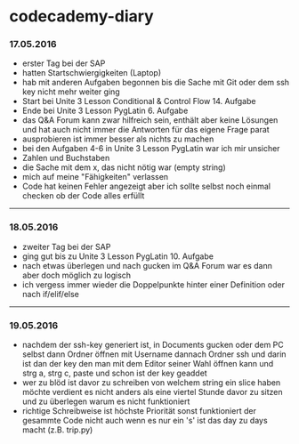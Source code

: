 # codecademy-diary
### 17.05.2016
 * erster Tag bei der SAP
  * hatten Startschwiergigkeiten (Laptop)
  * hab mit anderen Aufgaben begonnen bis die Sache mit Git oder dem ssh key nicht mehr weiter ging 
 * Start bei Unite 3 Lesson Conditional & Control Flow 14. Aufgabe
 * Ende bei Unite 3 Lesson PygLatin 6. Aufgabe
 * das Q&A Forum kann zwar hilfreich sein, enthält aber keine Lösungen und hat auch nicht immer die Antworten für das eigene Frage parat
 * ausprobieren ist immer besser als nichts zu machen 
 * bei den Aufgaben 4-6 in Unite 3 Lesson PygLatin war ich mir unsicher 
  * Zahlen und Buchstaben
  * die Sache mit dem x, das nicht nötig war (empty string)
  * mich auf meine "Fähigkeiten" verlassen 
   * Code hat keinen Fehler angezeigt aber ich sollte selbst noch einmal checken ob der Code alles erfüllt 

--------------------------------------------------------------------------------------------------------------------
### 18.05.2016
  * zweiter Tag bei der SAP
  * ging gut bis zu Unite 3 Lesson PygLatin 10. Aufgabe 
   * nach etwas überlegen und nach gucken im Q&A Forum war es dann aber doch möglich zu logisch 
  * ich vergess immer wieder die Doppelpunkte hinter einer Definition oder nach if/elif/else


---------------------------------------------------------------------------------------------------------------------
### 19.05.2016
  * nachdem der ssh-key generiert ist, in Documents gucken oder dem PC selbst dann Ordner öffnen mit Username dannach Ordner ssh und darin ist dan der key den man mit dem Editor seiner Wahl öffnen kann und strg a, strg c, paste und schon ist der key geaddet
  * wer zu blöd ist davor zu schreiben von welchem string ein slice haben möchte verdient es nicht anders als eine viertel Stunde davor zu sitzen und zu überlegen warum es nicht funktioniert 
  * richtige Schreibweise ist höchste Priorität sonst funktioniert der gesammte Code nicht auch wenn es nur ein 's' ist das day zu days macht (z.B. trip.py)
